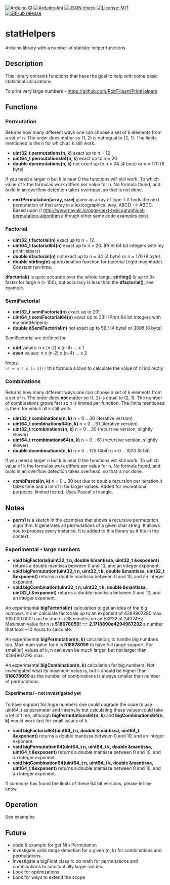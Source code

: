 
[![Arduino CI](https://github.com/RobTillaart/statHelpers/workflows/Arduino%20CI/badge.svg)](https://github.com/marketplace/actions/arduino_ci)
[![Arduino-lint](https://github.com/RobTillaart/statHelpers/actions/workflows/arduino-lint.yml/badge.svg)](https://github.com/RobTillaart/statHelpers/actions/workflows/arduino-lint.yml)
[![JSON check](https://github.com/RobTillaart/statHelpers/actions/workflows/jsoncheck.yml/badge.svg)](https://github.com/RobTillaart/statHelpers/actions/workflows/jsoncheck.yml)
[![License: MIT](https://img.shields.io/badge/license-MIT-green.svg)](https://github.com/RobTillaart/statHelpers/blob/master/LICENSE)
[![GitHub release](https://img.shields.io/github/release/RobTillaart/statHelpers.svg?maxAge=3600)](https://github.com/RobTillaart/statHelpers/releases)


# statHelpers

Arduino library with a number of statistic helper functions.


## Description

This library contains functions that have the goal to help with 
some basic statistical calculations.

To print very large numbers - https://github.com/RobTillaart/PrintHelpers

## Functions

### Permutation

Returns how many different ways one can choose a set of k elements from a set of n. 
The order does matter so (1, 2) is not equal to (2, 1). 
The limits mentioned is the n for which all k still work.

- **uint32_t permutations(n, k)** exact up to n = 12
- **uint64_t permutations64(n, k)** exact up to n = 20
- **double dpermutations(n, k)** not exact up to n = 34 (4 byte) or n = 170 (8 byte)

If you need a larger n but k is near 0 the functions will still work.
To which value of k the formulas work differs per value for n. 
No formula found, and build in an overflow detection takes overhead, so that is not done.


- **nextPermutation<Type>(array, size)** given an array of type T it finds the next permutation
of that array in a lexicographical way.  ABCD --> ABDC. 
Based upon // http://www.nayuki.io/page/next-lexicographical-permutation-algorithm although 
other same code examples exist.


### Factorial

- **uint32_t factorial(n)** exact up to n = 12.
- **uint64_t factorial64(n)** exact up to n = 20.  (Print 64 bit integers with my printHelpers)
- **double dfactorial(n)** not exact up to n = 34 (4 byte) or n = 170 (8 byte).
- **double stirling(n)** approximation function for factorial (right magnitude).
Constant run-time.

**dfactorial()** is quite accurate over the whole range.
**stirling()** is up to 3x faster for large n (> 100), 
but accuracy is less than the **dfactorial()**, see example.


### SemiFactorial

- **uint32_t semiFactorial(n)** exact up to 20!!
- **uint64_t semiFactorial64(n)** exact up to 33!!  (Print 64 bit integers with my printHelpers)
- **double dSemiFactorial(n)** not exact up to 56!! (4 byte) or 300!! (8 byte)

SemiFactorial are defined for
- **odd** values:  n x (n-2) x (n-4) ... x 1
- **even** values: n x (n-2) x (n-4) ... x 2

Notes:  
```n! = n!! x (n-1)!!``` this formula allows to calculate the value of n! indirectly


### Combinations

Returns how many different ways one can choose a set of k elements from a set of n. 
The order does **not** matter so (1, 2) is equal to (2, 1). 
The number of combinations grows fast so n is limited per function.
The limits mentioned is the n for which all k still work.

- **uint32_t combinations(n, k)**     n = 0 .. 30 (iterative version)
- **uint64_t combinations64(n, k)**   n = 0 .. 61 (iterative version)
- **uint32_t rcombinations(n, k)**    n = 0 .. 30 (recursive version, slightly slower)
- **uint64_t rcombinations64(n, k)**  n = 0 .. 61 (recursive version, slightly slower)
- **double dcombinations(n, k)**      n = 0 .. 125 (4bit)  n = 0 .. 1020 (8 bit) 

If you need a larger n but k is near 0 the functions will still work.
To which value of k the formulas work differs per value for n. 
No formula found, and build in an overflow detection takes overhead, so that is not done.


- **combPascal(n, k)** n = 0 .. 30 but due to double recursion per iteration it takes
time and a lot of it for larger values. Added for recreational purposes, limited tested.
Uses Pascal's triangle.


## Notes

- **perm1** is a sketch in the examples that shows a recursive permutation algorithm. 
It generates all permutations of a given char string. 
It allows you to process every instance.
It is added to this library as it fits in the context.


### Experimental - large numbers


- **void bigFactorial(uint32_t n, double &mantissa, uint32_t &exponent)** 
returns a double mantissa between 0 and 10, and an integer exponent. 
- **void bigPermutation(uint32_t n, uint32_t k, double &mantissa, uint32_t &exponent)** 
returns a double mantissa between 0 and 10, and an integer exponent. 
- **void bigCombination(uint32_t n, uint32_t k, double &mantissa, uint32_t &exponent)** 
returns a double mantissa between 0 and 10, and an integer exponent. 

An experimental **bigFactorial(n)** calculation to get an idea of the big numbers. 
it can calculate factorials up to an exponent of 4294967295 max.  100.000.000! can be 
done in 38 minutes on an ESP32 at 240 MHz.  
Maximum value for n is **518678059! ==  2.1718890e4294967292** a number that took ~10 hours to calculate. 

An experimental **bigPermutation(n, k)** calculation, to handle big numbers too. 
Maximum value for n is **518678059** to have full range support. For small(er) 
values of k, n can even be much larger, but not larger than 4294967295 max.

An experimental **bigCombination(n, k)** calculation for big numbers. 
Not investigated what its maximum value is, but it should be higher than **518678059** as the number 
of combinations is always smaller than number of permutations.


#### Experimental - not investigated yet

To have support for huge numbers one could upgrade the code to use uint64_t as parameter and 
internally but calculating these values could take a lot of time, although **bigPermutations64(n, k)** 
and **bigCombinations64(n, k)** would work fast for small values of k. 

- **void bigFactorial64(uint64_t n, double &mantissa, uint64_t &exponent)** 
returns a double mantissa between 0 and 10, and an integer exponent. 
- **void bigPermutation64(uint64_t n, uint64_t k, double &mantissa, uint64_t &exponent)** 
returns a double mantissa between 0 and 10, and an integer exponent. 
- **void bigCombination64(uint64_t n, uint64_t k, double &mantissa, uint64_t &exponent)** 
returns a double mantissa between 0 and 10, and an integer exponent. 

If someone has found the limits of these 64 bit versions, please let me know.


## Operation

See examples


## Future

- code & example for get Nth Permutation
- investigate valid range detection for a given (n, k) for combinations and permutations.
- investigate a bigFloat class to do math for permutations and combinations to substantially larger values.
- Look for optimizations
- Look for ways to extend the scope

